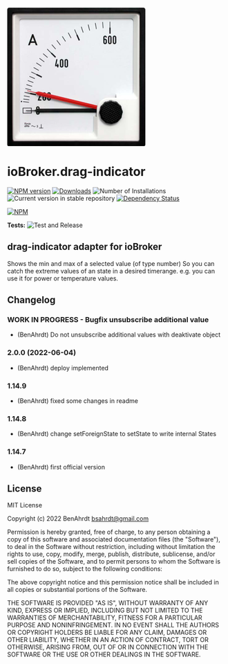 ![Logo](admin/drag-indicator.png)
# ioBroker.drag-indicator

[![NPM version](https://img.shields.io/npm/v/iobroker.janitza-gridvis.svg)](https://www.npmjs.com/package/iobroker.drag-indicator)
[![Downloads](https://img.shields.io/npm/dm/iobroker.janitza-gridvis.svg)](https://www.npmjs.com/package/iobroker.drag-indicator)
![Number of Installations](https://iobroker.live/badges/drag-indicator-installed.svg)
![Current version in stable repository](https://iobroker.live/badges/drag-indicator-stable.svg)
[![Dependency Status](https://img.shields.io/david/BenAhrdt/iobroker.janitza-gridvis.svg)](https://david-dm.org/BenAhrdt/iobroker.drag-indicator)

[![NPM](https://nodei.co/npm/iobroker.janitza-gridvis.png?downloads=true)](https://nodei.co/npm/iobroker.drag-indicator/)

**Tests:** ![Test and Release](https://github.com/BenAhrdt/ioBroker.drag-indicator/workflows/Test%20and%20Release/badge.svg)

## drag-indicator adapter for ioBroker

Shows the min and max of a selected value (of type number)
So you can catch the extreme values of an state in a desired timerange.
e.g. you can use it for power or temperature values.

## Changelog
<!--
	Placeholder for the next version (at the beginning of the line):
	### **WORK IN PROGRESS**
-->

### **WORK IN PROGRESS** - Bugfix unsubscribe additional value
* (BenAhrdt) Do not unsubscribe additional values with deaktivate object

### 2.0.0 (2022-06-04)
* (BenAhrdt) deploy implemented

### 1.14.9
* (BenAhrdt) fixed some changes in readme

### 1.14.8
* (BenAhrdt) change setForeignState to setState to write internal States

### 1.14.7
* (BenAhrdt) first official version

## License
MIT License

Copyright (c) 2022 BenAhrdt <bsahrdt@gmail.com>

Permission is hereby granted, free of charge, to any person obtaining a copy
of this software and associated documentation files (the "Software"), to deal
in the Software without restriction, including without limitation the rights
to use, copy, modify, merge, publish, distribute, sublicense, and/or sell
copies of the Software, and to permit persons to whom the Software is
furnished to do so, subject to the following conditions:

The above copyright notice and this permission notice shall be included in all
copies or substantial portions of the Software.

THE SOFTWARE IS PROVIDED "AS IS", WITHOUT WARRANTY OF ANY KIND, EXPRESS OR
IMPLIED, INCLUDING BUT NOT LIMITED TO THE WARRANTIES OF MERCHANTABILITY,
FITNESS FOR A PARTICULAR PURPOSE AND NONINFRINGEMENT. IN NO EVENT SHALL THE
AUTHORS OR COPYRIGHT HOLDERS BE LIABLE FOR ANY CLAIM, DAMAGES OR OTHER
LIABILITY, WHETHER IN AN ACTION OF CONTRACT, TORT OR OTHERWISE, ARISING FROM,
OUT OF OR IN CONNECTION WITH THE SOFTWARE OR THE USE OR OTHER DEALINGS IN THE
SOFTWARE.